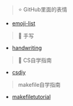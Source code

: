 > :star: GitHub里面的表情 

* [emoji-list](https://github.com/caiyongji/emoji-list)


> :bookmark_tabs: 手写 

* [handwriting](https://saurabhdaware.github.io/text-to-handwriting/)


>  :milky_way:  CS自学指南

* [csdiy](https://csdiy.wiki/)

> makefile自学指南

* [makefiletutorial](https://makefiletutorial.com/)

